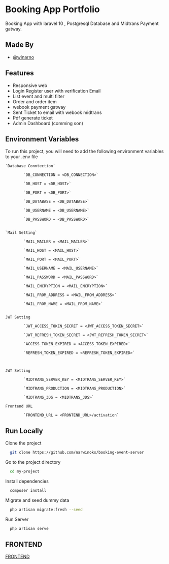
# Booking App Portfolio

Booking App with laravel 10 , Postgresql Database and Midtrans Payment gatway.

## Made By

- [@winarno](https://www.github.com/narnowinoks)


## Features

- Responsive web
- Login Register user with verification Email
- List event and multi filter
- Order and order item
- webook  payment gatway
- Sent Ticket to email with webook midtrans
- Pdf generate ticket
- Admin Dashboard (comming son)


## Environment Variables

To run this project, you will need to add the following environment variables to your .env file

    `Database Conntection`

            `DB_CONNECTION = <DB_CONNECTION>`

            `DB_HOST = <DB_HOST>`

            `DB_PORT = <DB_PORT>`

            `DB_DATABASE = <DB_DATABASE>`

            `DB_USERNAME = <DB_USERNAME>`

            `DB_PASSWORD = <DB_PASSWORD>`


    `Mail Setting`
    
            `MAIL_MAILER = <MAIL_MAILER>`

            `MAIL_HOST = <MAIL_HOST>`

            `MAIL_PORT = <MAIL_PORT>`

            `MAIL_USERNAME = <MAIL_USERNAME>`

            `MAIL_PASSWORD = <MAIL_PASSWORD>`

            `MAIL_ENCRYPTION = <MAIL_ENCRYPTION>`

            `MAIL_FROM_ADDRESS = <MAIL_FROM_ADDRESS>`

            `MAIL_FROM_NAME = <MAIL_FROM_NAME>`


    JWT Setting
    
            `JWT_ACCESS_TOKEN_SECRET = <JWT_ACCESS_TOKEN_SECRET>`

            `JWT_REFRESH_TOKEN_SECRET = <JWT_REFRESH_TOKEN_SECRET>`

            `ACCESS_TOKEN_EXPIRED = <ACCESS_TOKEN_EXPIRED>`

            `REFRESH_TOKEN_EXPIRED = <REFRESH_TOKEN_EXPIRED>`



    JWT Setting
    
            `MIDTRANS_SERVER_KEY = <MIDTRANS_SERVER_KEY>`

            `MIDTRANS_PRODUCTION = <MIDTRANS_PRODUCTION>`

            `MIDTRANS_3DS = <MIDTRANS_3DS>`

    Frontend URL
    
            `FRONTEND_URL = <FRONTEND_URL>/activation`

## Run Locally

Clone the project

```bash
  git clone https://github.com/narwinoks/booking-event-server
```

Go to the project directory

```bash
  cd my-project
```

Install dependencies

```bash
  composer install
```

Migrate and seed dummy data

```bash
  php artisan migrate:fresh --seed
```

Run Server

```bash
  php artisan serve
```

## FRONTEND

[FRONTEND](https://github.com/narwinoks/booking-event-client)


